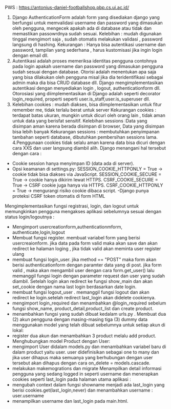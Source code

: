 PWS : https://antonius-daniel-footballshop.pbp.cs.ui.ac.id/

1. Django AuthenticationForm adalah form yang disediakan django yang berfungsi untuk memvalidasi username dan password yang dimasukan oleh pengguna, mengecek apakah ada di database atau tidak dan memastikan passowrdnya sudah sesuai.
   Kelebihan : mudah digunakan tinggal mengimort saja , sudah otomatis melakukan validasi , password langsung di hashing.
   Kekurangan : Hanya bisa autentikasi username dan password, tampilan yang sederhana , harus kustomisasi jika ingin login dengan email dll.
2. Autentikasi adalah proses memeriksa identitas pengguna contohnya pada login apakah username dan password yang dimasukan pengguna sudah sesuai dengan database. Otorisi adalah menentukan apa saja yang bisa dilakukan oleh pengguna misal jika dia teridentifikasi sebagai admin maka dia bisa CRUD database dll. Django mengimplementasikan autentikasi dengan menyediakan login , logout, authenticationform dll. Otorosiasi yang diimplementasikan di Django adalah seperti decorator login_required, properti seperti user.is_staff,user.is_superuser dll.
3. Kelebihan cookies : mudah diakses, bisa diimplementasikan untuk fitur remember me, tidak terlalu berat untuk server
   Kekurangan cookies : terdapat batas ukuran, mungkin untuk dicuri oleh orang lain , tidak aman untuk data yang berisfat sensitif.
   Kelebihan sessions :Data yang disimpan aman karena berada disimpan di browser, Data yang disimpan bisa lebih banyak
   Kekurangan sessions : membutuhkan penyimpanan tambahan seperti database, dibutuhkan pembersihan sessions lama.
4.Penggunaan cookies tidak selalu aman karena data bisa dicuri dengan cara XXS dan user langsung diambil alih. Django menangani hal tersebut dengan cara :
- Cookie session hanya menyimpan ID (data ada di server).
- Opsi keamanan di settings.py:
    SESSION_COOKIE_HTTPONLY = True → cookie tidak bisa diakses via JavaScript.
    SESSION_COOKIE_SECURE = True → cookie hanya dikirim lewat HTTPS.
    CSRF_COOKIE_SECURE = True → CSRF cookie juga hanya via HTTPS.
    CSRF_COOKIE_HTTPONLY = True → mengurangi risiko cookie dibaca script.
-Django punya proteksi CSRF token otomatis di form HTML

Mengimplementasikan fungsi registrasi, login, dan logout untuk memungkinkan pengguna mengakses aplikasi sebelumnya sesuai dengan status login/logoutnya :
 - Mengimport usercreationform,authenticationmform, authenticate,login,logout
 - Membuat fungsi register. membuat variabel form yang berisi usercreaionform. jika data pada form valid maka akan save dan akan redirect ke halaman loging , jika tidak valid akan meminta user register ulang
 - membuat fungsi login_user. jika method == "POST" maka form akan berisi authenticationform dengan paramter data yang di post. jika form valid , maka akan mengambil user dengan cara form.get_user() lalu memanggil fungsi login dengan parameter request dan user yang sudah diambil. Setelah login akan redirect ke fungsi show_main dan akan set_cookie dengan nama last login berdasarkan date login.
 - membuat fungsi logout_user . memanggil fungsi logout dan akan redirect ke login.setelah redirect last_login akan didelete cookienya.
 - mengimport login_required dan menambahkan @login_required sebelum fungsi show_name, product_detail,product_list dan create product.
 - menambahkan fungsi yang sudah dibuat kedalam urls.py .
Membuat dua (2) akun pengguna dengan masing-masing tiga (3) dummy data menggunakan model yang telah dibuat sebelumnya untuk setiap akun di lokal:
 - register dua akun dan menambahkan 3 product melalu add product.
Menghubungkan model Product dengan User:
- mengimport User didalam models.py dan menambahkan variabel baru di dalam product yaitu user. user didefinisikan sebagai one to many dan jika user dihapus maka semuanya yang berhubungan dengan user tersebut akan dihapus dengan cara on_delete = models.cascade.
- melakukan makemogrations dan migrate
Menampilkan detail informasi pengguna yang sedang logged in seperti username dan menerapkan cookies seperti last_login pada halaman utama aplikasi :
 - mengubah context dalam fungsi showname menjadi ada last_login yang berisi cookies.get(last_login,never) dan menambahkan username : user.username
 - menampilkan username dan last_login pada main.html.
   



